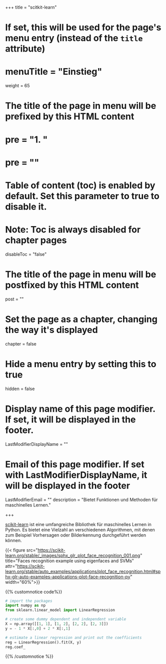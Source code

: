+++
title = "scitkit-learn"
# If set, this will be used for the page's menu entry (instead of the `title` attribute)
# menuTitle = "Einstieg"
weight = 65
# The title of the page in menu will be prefixed by this HTML content
# pre = "<b>1. </b>"
# pre = "<i class='fab fa-github'></i>"
# Table of content (toc) is enabled by default. Set this parameter to true to disable it.
# Note: Toc is always disabled for chapter pages
disableToc = "false"
# The title of the page in menu will be postfixed by this HTML content
post = ""
# Set the page as a chapter, changing the way it's displayed
chapter = false
# Hide a menu entry by setting this to true
hidden = false
# Display name of this page modifier. If set, it will be displayed in the footer.
LastModifierDisplayName = ""
# Email of this page modifier. If set with LastModifierDisplayName, it will be displayed in the footer
LastModifierEmail = ""
description = "Bietet Funktionen und Methoden für maschinelles Lernen."

+++

[scikit-learn](https://scikit-learn.org/stable/) ist eine umfangreiche Bibliothek für maschinelles Lernen in Python. Es bietet eine Vielzahl an verschiedenen Algorithmen, mit denen zum Beispiel Vorhersagen oder Bilderkennung durchgeführt werden können.


{{< figure src="https://scikit-learn.org/stable/_images/sphx_glr_plot_face_recognition_001.png" title="Faces recognition example using eigenfaces and SVMs"  attr="https://scikit-learn.org/stable/auto_examples/applications/plot_face_recognition.html#sphx-glr-auto-examples-applications-plot-face-recognition-py" width="60%">}}


{{% customnotice code%}}
```python
# import the packages
import numpy as np
from sklearn.linear_model import LinearRegression

# create some dummy dependent and independent variable
X = np.array([[1, 1], [1, 2], [2, 2], [2, 3]])
y = - 1 * X[:,0] + 2 * X[:,1]

# estimate a linear regression and print out the coefficients
reg = LinearRegression().fit(X, y)
reg.coef_
```
{{% /customnotice %}}
